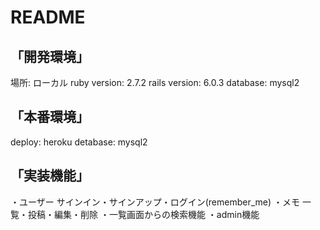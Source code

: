 # README

## 「開発環境」
場所: ローカル
ruby version: 2.7.2
rails version: 6.0.3
database: mysql2

## 「本番環境」
deploy: heroku
detabase: mysql2

## 「実装機能」
・ユーザー サインイン・サインアップ・ログイン(remember_me)
・メモ 一覧・投稿・編集・削除
・一覧画面からの検索機能
・admin機能

